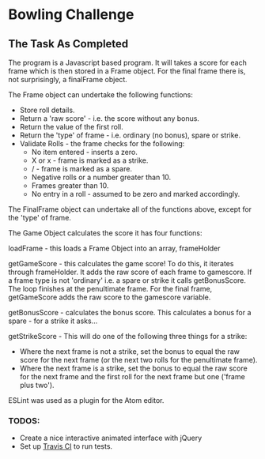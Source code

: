 
Bowling Challenge
=================

## The Task As Completed



The program is a Javascript based program.  It will takes a score for each frame which is then stored in a Frame object.  For the final frame there is, not surprisingly, a finalFrame object.

The Frame object can undertake the following functions:   
* Store roll details.  
* Return a 'raw score' - i.e. the score without any bonus.  
* Return the value of the first roll.  
* Return the 'type' of frame - i.e. ordinary (no bonus), spare or strike.   
* Validate Rolls - the frame checks for the following:   
  * No item entered - inserts a zero.  
  * X or x - frame is marked as a strike.  
  * / - frame is marked as a spare.  
  * Negative rolls or a number greater than 10.   
  * Frames greater than 10.
  * No entry in a roll - assumed to be zero and marked accordingly.

The FinalFrame object can undertake all of the functions above, except for the 'type' of frame.

The Game Object calculates the score it has four functions:

loadFrame - this loads a Frame Object into an array, frameHolder

getGameScore - this calculates the game score!  To do this, it iterates through frameHolder.  It adds the raw score of each frame to gamescore.  If a frame type is not 'ordinary' i.e. a spare or strike it calls getBonusScore.  The loop finishes at the penultimate frame.  For the final frame, getGameScore adds the raw score to the gamescore variable.

getBonusScore - calculates the bonus score.  This calculates a bonus for a spare - for a strike it asks...

getStrikeScore - This will do one of the following three things for a strike:   
* Where the next frame is not a strike, set the bonus to equal the raw score for the next frame (or the next two rolls for the penultimate frame).   
* Where the next frame is a strike, set the bonus to equal the raw score for the next frame and the first roll for the next frame but one ('frame plus two').

ESLint was used as a plugin for the Atom editor.

### TODOS:



* Create a nice interactive animated interface with jQuery
* Set up [Travis CI](https://travis-ci.org) to run tests.
